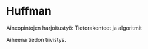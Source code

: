 # Huffman
 Aineopintojen harjoitustyö: Tietorakenteet ja algoritmit
 
 Aiheena tiedon tiivistys.
 
 
